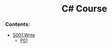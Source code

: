 <h1 align="center">C# Course</h1>

### Contents:
  - [S001.Write](#categories)
      - [P01](#github-actions-)
